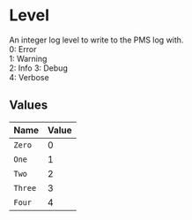 # Level

An integer log level to write to the PMS log with.  
0: Error  
1: Warning  
2: Info 
3: Debug  
4: Verbose



## Values

| Name    | Value   |
| ------- | ------- |
| `Zero`  | 0       |
| `One`   | 1       |
| `Two`   | 2       |
| `Three` | 3       |
| `Four`  | 4       |